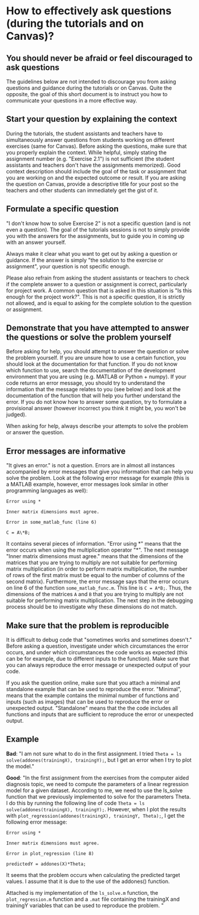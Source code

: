 # How to effectively ask questions (during the tutorials and on Canvas)?

## You should never be afraid or feel discouraged to ask questions

The guidelines below are not intended to discourage you from asking questions and guidance during the tutorials or on Canvas. Quite the opposite, the goal of this short document is to instruct you how to communicate your questions in a more effective way.

## Start your question by explaining the context

During the tutorials, the student assistants and teachers have to simultaneously answer questions from students working on different exercises (same for Canvas). Before asking the questions, make sure that you properly explain the context. While helpful, simply stating the assignment number (e.g. &quot;Exercise 2.1&quot;) is not sufficient (the student assistants and teachers don&#39;t have the assignments memorized). Good context description should include the goal of the task or assignment that you are working on and the expected outcome or result. If you are asking the question on Canvas, provide a descriptive title for your post so the teachers and other students can immediately get the gist of it.

## Formulate a specific question

&quot;I don&#39;t know how to solve Exercise 2&quot; is not a specific question (and is not even a question). The goal of the tutorials sessions is not to simply provide you with the answers for the assignments, but to guide you in coming up with an answer yourself.

Always make it clear what you want to get out by asking a question or guidance. If the answer is simply &quot;the solution to the exercise or assignment&quot;, your question is not specific enough.

Please also refrain from asking the student assistants or teachers to check if the complete answer to a question or assignment is correct, particularly for project work. A common question that is asked in this situation is &quot;Is this enough for the project work?&quot;. This is not a specific question, it is strictly not allowed, and is equal to asking for the complete solution to the question or assignment.

## Demonstrate that you have attempted to answer the questions or solve the problem yourself

Before asking for help, you should attempt to answer the question or solve the problem yourself. If you are unsure how to use a certain function, you should look at the documentation for that function. If you do not know which function to use, search the documentation of the development environment that you are using (e.g. MATLAB or Python + numpy). If your code returns an error message, you should try to understand the information that the message relates to you (see below) and look at the documentation of the function that will help you further understand the error. If you do not know how to answer some question, try to formulate a provisional answer (however incorrect you think it might be, you won&#39;t be judged).

When asking for help, always describe your attempts to solve the problem or answer the question.

## Error messages are informative

&quot;It gives an error.&quot; is not a question. Errors are in almost all instances accompanied by error messages that give you information that can help you solve the problem. Look at the following error message for example (this is a MATLAB example, however, error messages look similar in other programming languages as well):

```
Error using *

Inner matrix dimensions must agree.

Error in some_matlab_func (line 6)

C = A\*B;
```

It contains several pieces of information. &quot;Error using \*&quot; means that the error occurs when using the multiplication operator &quot;\*&quot;. The next message &quot;Inner matrix dimensions must agree.&quot; means that the dimensions of the matrices that you are trying to multiply are not suitable for performing matrix multiplication (in order to perform matrix multiplication, the number of rows of the first matrix must be equal to the number of columns of the second matrix). Furthermore, the error message says that the error occurs on line 6 of the function `some_matlab_func.m`. This line is `C = A*B;`. Thus, the dimensions of the matrices `A` and `B` that you are trying to multiply are not suitable for performing matrix multiplication. The next step in the debugging process should be to investigate why these dimensions do not match.

## Make sure that the problem is reproducible

It is difficult to debug code that &quot;sometimes works and sometimes doesn&#39;t.&quot; Before asking a question, investigate under which circumstances the error occurs, and under which circumstances the code works as expected (this can be for example, due to different inputs to the function). Make sure that you can always reproduce the error message or unexpected output of your code.

If you ask the question online, make sure that you attach a minimal and standalone example that can be used to reproduce the error. &quot;Minimal&quot;, means that the example contains the minimal number of functions and inputs (such as images) that can be used to reproduce the error or unexpected output. &quot;Standalone&quot; means that the the code includes all functions and inputs that are sufficient to reproduce the error or unexpected output.

## Example

**Bad**: &quot;I am not sure what to do in the first assignment. I tried `Theta = ls solve(addones(trainingX), trainingY);`, but I get an error when I try to plot the model.&quot;

**Good**: &quot;In the first assignment from the exercises from the computer aided diagnosis topic, we need to compute the parameters of a linear regression model for a given dataset. According to me, we need to use the ls_solve function that we previously implemented to solve for the parameters Theta. I do this by running the following line of code `Theta = ls solve(addones(trainingX), trainingY);`. However, when I plot the results with `plot_regression(addones(trainingX), trainingY, Theta);`, I get the following error message:

```
Error using *

Inner matrix dimensions must agree.

Error in plot_regression (line 8)

predictedY = addones(X)*Theta;
```

It seems that the problem occurs when calculating the predicted target values. I assume that it is due to the use of the addones() function.

Attached is my implementation of the `ls_solve.m` function, the `plot_regression.m` function and a `.mat` file containing the trainingX and trainingY variables that can be used to reproduce the problem. &quot;
